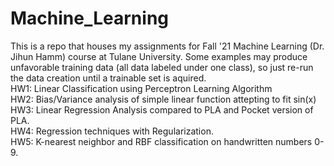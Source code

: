 # Machine_Learning
This is a repo that houses my assignments for Fall '21 Machine Learning (Dr. Jihun Hamm) course at Tulane University. Some examples may produce unfavorable training data (all data labeled under one class), so just re-run the data creation until a trainable set is aquired. <br/>
HW1: Linear Classification using Perceptron Learning Algorithm <br/>
HW2: Bias/Variance analysis of simple linear function attepting to fit sin(x) <br/>
HW3: Linear Regression Analysis compared to PLA and Pocket version of PLA. <br/>
HW4: Regression techniques with Regularization.<br/>
HW5: K-nearest neighbor and RBF classification on handwritten numbers 0-9.<br/>
